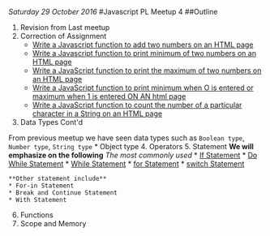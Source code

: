 *Saturday 29 October 2016*
#Javascript PL Meetup 4
##Outline
1. Revision from Last meetup
2. Correction of Assignment
	* [Write a Javascript function to add two numbers on an HTML page](https://github.com/feelcoder/PLMeetups-Javascript/blob/master/Assignment/Intro%20To%20Functions/addTwoNumbers.html)
	* [Write a Javascript function to print minimum of two numbers on an HTML page](https://github.com/feelcoder/PLMeetups-Javascript/blob/master/Assignment/Intro%20To%20Functions/minAndMax.html)
	* [Write a JavaScript function to print the maximum of two numbers on an HTML page](https://github.com/feelcoder/PLMeetups-Javascript/blob/master/Assignment/Intro%20To%20Functions/minAndMax.html)
	* [Write a JavaScript function to print minimum when O is entered or maximum when 1 is entered ON AN html page](https://github.com/feelcoder/PLMeetups-Javascript/blob/master/Assignment/Intro%20To%20Functions/minMaxFromBool.html)
	* [Write a JavaScript function to count the number of a particular character in a String on an HTML page](https://github.com/feelcoder/PLMeetups-Javascript/blob/master/Assignment/Intro%20To%20Functions/countingCharacter.html)
3. Data Types Cont'd

From previous meetup we have seen data types such as `Boolean type`, `Number type`, `String type`
	* Object type
4. Operators
5. Statement
	**We will emphasize on the following**
	*The most commonly used*
	* [If Statement]()
	* [Do While Statement]()
	* [While Statement]()
	* [for Statement]()
	* [switch Statement]()

	**Other statement include**
	* For-in Statement
	* Break and Continue Statement
	* With Statement
6. Functions
7. Scope and Memory	
